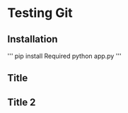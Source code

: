 # Testing Git

## Installation

'''
pip install Required
python app.py
'''

## Title      


## Title 2       

